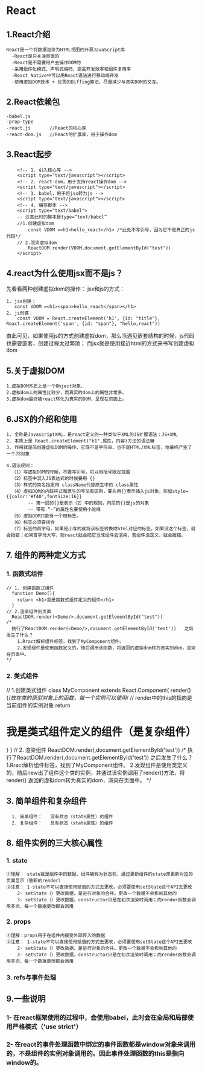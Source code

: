 # React
## 1.React介绍
    React是一个将数据渲染为HTML视图的开源JavaScript库
      -React是只关注界面的
      -React是不需要用户去操作DOM的
      -采用组件化模式、声明式编码，提高开发效率和组件复用率
      -React Native中可以用React语法进行移动端开发
      -使用虚拟DOM技术 + 优秀的Diffing算法，尽量减少与真实DOM的交互。

## 2.React依赖包
    -babel.js
    -prop-type
    -react.js       //React的核心库
    -react-dom.js   //React的扩展库，用于操作dom

## 3.React起步
```  
    <!-- 1. 引入核心库 -->
    <script type="text/javascript"></script>
    <!-- 2. react-dom，用于支持react操作dom -->
    <script type="text/javascript"></script>
    <!-- 3. babel，用于将jsx转为js -->
    <script type="text/javascript"></script>
    <!-- 4. 编写脚本 -->
    <script type="text/babel">
    -- 注意此时的脚本是type=“text/babel”
    //1.创建虚拟dom
        const VDOM =<h1>hello_react</h1> /*此处不写引号，因为它不是真正的js代码*/ 
    // 2.渲染虚拟dom
        ReactDOM.render(VDOM,document.getElementById("test"))
    </script>
```

## 4.react为什么使用jsx而不是js？
  先看看两种创建虚拟dom的操作： jsx和js的方式：

    1. jsx创建：
       const VDOM =<h1><span>hello_react</span></h1>
    2. js创建：
        const VDOM = React.createElement('h1', {id: "title"}, React.createElement('span', {id: "span"}, "hello,react"))

  由此可见，如果使用js的方式创建虚拟dom，那么当遇见嵌套结构的时候，js代码也需要嵌套，创建过程太过繁琐；
  而jsx就是使用接近html的方式来书写创建虚拟dom

## 5.关于虚拟DOM
    1.虚拟DOM本质上是一个Object对象、
    2.虚拟dom上的属性比较少，而真实的dom上的属性非常多。
    3.虚拟dom最终被react转化为真实的DOM，呈现在页面上。

## 6.JSX的介绍和使用
    1. 全称是JavascriptXML，是react定义的一种类似于XML的JS扩展语法：JS+XML
    2. 本质上是 React.createElement("h1",属性，内容)方法的语法糖
    3. 作用就是简创建虚拟DOM的操作，它既不是字符串，也不是HTML/XML标签，他最终产生了一个JS对象

    4.语法规则：
      （1）写虚拟DOM的时候，不要写引号，可以用括号限定范围
      （2）标签中混入JS表达式的时候要用 {}
      （3）样式的类名指定用 className代替原生中的 class属性
      （4）虚拟DOM的内联样式和原生的写法有区别，要先用{}表示插入js对象，形如style={{color:'#f40',fontSize:16}}
            -- 第一层的{}是表示（2）中的规则，内层的{}是js的对象
            -- 带有 “-”的属性名要使用小驼峰
      （5）虚拟DOM只能有一个根标签。
      （6）标签必须要闭合
      （7）标签的首字母，如果是小写的就将该标签转换成html对应的标签，如果没这个标签，就会报错；如果首字母大写，则react就会把它当成组件去渲染，若组件没定义，就会报错。

## 7. 组件的两种定义方式
### 1. 函数式组件
    // 1. 创建函数式组件
      function Demo(){
        return <h1>我是函数式组件定义的组件</h1>
      }
    // 2.渲染组件到页面
      ReactDOM.render(<Demo/>,document.getElementById("test"))
    /*
      执行了ReactDOM.render(<Demo/>,document.getElementById('test'))   之后发生了什么？
        1.Rract解析组件标签，找到了MyComponent组件。
        2.发现组件是使用函数定义的，随后调用该函数，将返回的虚拟dom转为真实的dom，渲染在页面中。
    */
### 2. 类式组件
   // 1.创建类式组件
    class MyComponent extends React.Component{
      render() {/*放在类的原型对象上的函数，每一个实例可以使用*/
      // render中的this的指向是当前组件的实例对象
        return <h1>我是类式组件定义的组件（是复杂组件）</h1> 
      }
      }
      // 2. 渲染组件
    ReactDOM.render(<MyComponent/>,document.getElementById('test'))
    /*
      执行了ReactDOM.render(<Demo/>,document.getElementById('test'))   之后发生了什么？
        1.Rract解析组件标签，找到了MyComponent组件。
        2.发现组件是使用类定义的，随后new出了组件这个类的实例，并通过该实例调用了render()方法，将render() 返回的虚拟dom转为真实的dom，渲染在页面中。
    */

## 3. 简单组件和复杂组件
      1. 简单组件：   没有状态（state属性）的组件
      2. 复杂组件：   具有状态（state属性）的组件

## 8. 组件实例的三大核心属性
### 1. state
    ①理解： state就是组件中的数据，组件被称为状态机，通过更新组件的state来更新对应的页面显示（重新的render）
    ②注意： 1-state不可以直接使用赋值的方式去更改，必须要使用setState这个API去更改
        2- setState（）更改数据，是进行对象的合并。更改一个数据不会影响其他的
        3- setState（）更改数据，constructor只是在初次渲染时调用；而render函数会调用多次，每一个数据更改都会调用

### 2. props
    ①理解：props用于在组件内接受外部传入的数据
    ②注意： 1-state不可以直接使用赋值的方式去更改，必须要使用setState这个API去更改
        2- setState（）更改数据，是进行对象的合并。更改一个数据不会影响其他的
        3- setState（）更改数据，constructor只是在初次渲染时调用；而render函数会调用多次，每一个数据更改都会调用  




### 3. refs与事件处理

## 9.一些说明
### 1- 在react框架使用的过程中，会使用babel，此时会在全局和局部使用严格模式（'use strict'） 
### 2- 在react的事件处理函数中绑定的事件函数都是window对象来调用的，不是组件的实例对象调用的。因此事件处理函数的this是指向window的。